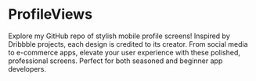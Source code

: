 # ProfileViews
Explore my GitHub repo of stylish mobile profile screens! Inspired by Dribbble projects, each design is credited to its creator. From social media to e-commerce apps, elevate your user experience with these polished, professional screens. Perfect for both seasoned and beginner app developers.
